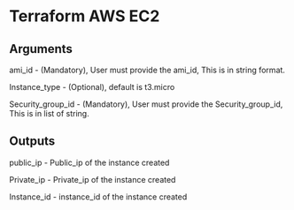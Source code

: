# Terraform AWS EC2

## Arguments
ami_id - (Mandatory), User must provide the ami_id, This is in string format.

Instance_type - (Optional), default is t3.micro

Security_group_id - (Mandatory), User must provide the Security_group_id, This is in list of string.

## Outputs
public_ip - Public_ip of the instance created

Private_ip - Private_ip of the instance created

Instance_id - instance_id of the instance created